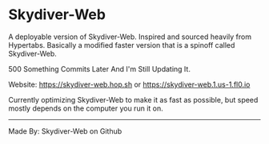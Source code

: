 # Skydiver-Web
A deployable version of Skydiver-Web.
Inspired and sourced heavily from Hypertabs.
Basically a modified faster version that is a spinoff called Skydiver-Web.

500 Something Commits Later And I'm Still Updating It.

Website: https://skydiver-web.hop.sh or https://skydiver-web.1.us-1.fl0.io

Currently optimizing Skydiver-Web to make it as fast as possible, but speed mostly depends on the computer you run it on.
_______________________________
Made By: Skydiver-Web on Github    
      

